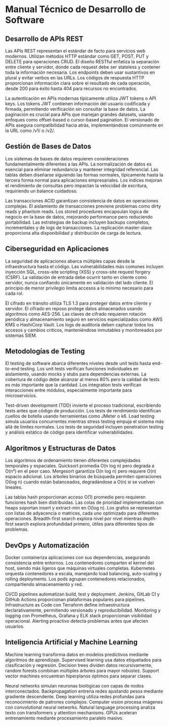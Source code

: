# Manual Técnico de Desarrollo de Software

## Desarrollo de APIs REST

Las APIs REST representan el estándar de facto para servicios web modernos. Utilizan métodos HTTP estándar como GET, POST, PUT y DELETE para operaciones CRUD. El diseño RESTful enfatiza la separación entre cliente y servidor, donde cada request debe ser stateless y contener toda la información necesaria. Los endpoints deben usar sustantivos en plural y evitar verbos en las URLs. Los códigos de respuesta HTTP proporcionan información clara sobre el resultado de cada operación, desde 200 para éxito hasta 404 para recursos no encontrados.

La autenticación en APIs modernas típicamente utiliza JWT tokens o API keys. Los tokens JWT contienen información del usuario codificada y firmada, permitiendo verificación sin consultar la base de datos. La paginación es crucial para APIs que manejan grandes datasets, usando enfoques como offset-based o cursor-based pagination. El versionado de APIs asegura compatibilidad hacia atrás, implementándose comúnmente en la URL como /v1/ o /v2/.

## Gestión de Bases de Datos

Los sistemas de bases de datos requieren consideraciones fundamentalmente diferentes a las APIs. La normalización de datos es esencial para eliminar redundancia y mantener integridad referencial. Las tablas deben diseñarse siguiendo las formas normales, típicamente hasta la tercera forma normal para aplicaciones empresariales. Los índices mejoran el rendimiento de consultas pero impactan la velocidad de escritura, requiriendo un balance cuidadoso.

Las transacciones ACID garantizan consistencia de datos en operaciones complejas. El aislamiento de transacciones previene problemas como dirty reads y phantom reads. Los stored procedures encapsulan lógica de negocio en la base de datos, mejorando performance pero reduciendo portabilidad. Las estrategias de backup incluyen backups completos, incrementales y de logs de transacciones. La replicación master-slave proporciona alta disponibilidad y distribución de carga de lectura.

## Ciberseguridad en Aplicaciones

La seguridad de aplicaciones abarca múltiples capas desde la infraestructura hasta el código. Las vulnerabilidades más comunes incluyen inyección SQL, cross-site scripting (XSS) y cross-site request forgery (CSRF). La validación de entrada debe ocurrir tanto en cliente como servidor, nunca confiando únicamente en validación del lado cliente. El principio de menor privilegio limita accesos a lo mínimo necesario para cada rol.

El cifrado en tránsito utiliza TLS 1.3 para proteger datos entre cliente y servidor. El cifrado en reposo protege datos almacenados usando algoritmos como AES-256. Las claves de cifrado requieren rotación periódica y almacenamiento seguro en servicios especializados como AWS KMS o HashiCorp Vault. Los logs de auditoría deben capturar todos los accesos y cambios críticos, manteniéndose inmutables y monitoreados por sistemas SIEM.

## Metodologías de Testing

El testing de software abarca diferentes niveles desde unit tests hasta end-to-end testing. Los unit tests verifican funciones individuales en aislamiento, usando mocks y stubs para dependencias externas. La cobertura de código debe alcanzar al menos 80% pero la calidad de tests es más importante que la cantidad. Los integration tests verifican interacciones entre módulos, especialmente importante para microservicios.

Test-driven development (TDD) invierte el proceso tradicional, escribiendo tests antes que código de producción. Los tests de rendimiento identifican cuellos de botella usando herramientas como JMeter o k6. Load testing simula usuarios concurrentes mientras stress testing empuja el sistema más allá de límites normales. Los tests de seguridad incluyen penetration testing y análisis estático de código para identificar vulnerabilidades.

## Algoritmos y Estructuras de Datos

Los algoritmos de ordenamiento tienen diferentes complejidades temporales y espaciales. Quicksort promedia O(n log n) pero degrada a O(n²) en el peor caso. Mergesort garantiza O(n log n) pero requiere O(n) espacio adicional. Los árboles binarios de búsqueda permiten operaciones O(log n) cuando están balanceados, degradándose a O(n) si se vuelven lineales.

Las tablas hash proporcionan acceso O(1) promedio pero requieren funciones hash bien distribuidas. Las colas de prioridad implementadas con heaps soportan insert y extract-min en O(log n). Los grafos se representan con listas de adyacencia o matrices, cada uno optimizado para diferentes operaciones. Breadth-first search explora nivel por nivel mientras depth-first search explora profundidad primero, útiles para diferentes tipos de problemas.

## DevOps y Automatización

Docker containeriza aplicaciones con sus dependencias, asegurando consistencia entre entornos. Los contenedores comparten el kernel del host, siendo más ligeros que máquinas virtuales completas. Kubernetes orquesta contenedores a escala, manejando load balancing, auto-scaling y rolling deployments. Los pods agrupan contenedores relacionados, compartiendo almacenamiento y red.

CI/CD pipelines automatizan build, test y deployment. Jenkins, GitLab CI y GitHub Actions proporcionan plataformas populares para pipelines. Infrastructure as Code con Terraform define infraestructura declarativamente, permitiendo versionado y reproducibilidad. Monitoring y logging con Prometheus, Grafana y ELK stack proporcionan visibilidad operacional. Alerting proactivo detecta problemas antes que afecten usuarios.

## Inteligencia Artificial y Machine Learning

Machine learning transforma datos en modelos predictivos mediante algoritmos de aprendizaje. Supervised learning usa datos etiquetados para clasificación y regresión. Decision trees dividen datos recursivamente, random forests combinan múltiples árboles para mayor robustez. Support vector machines encuentran hiperplanos óptimos para separar clases.

Neural networks simulan neuronas biológicas con capas de nodos interconectados. Backpropagation entrena redes ajustando pesos mediante gradiente descendente. Deep learning utiliza redes profundas para reconocimiento de patrones complejos. Computer vision procesa imágenes con convolutional neural networks. Natural language processing analiza texto con transformers y attention mechanisms. GPUs aceleran entrenamiento mediante procesamiento paralelo masivo.